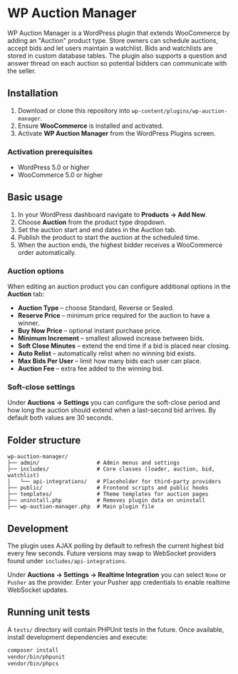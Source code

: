 # WP Auction Manager

WP Auction Manager is a WordPress plugin that extends WooCommerce by adding an "Auction" product type. Store owners can schedule auctions, accept bids and let users maintain a watchlist. Bids and watchlists are stored in custom database tables.
The plugin also supports a question and answer thread on each auction so potential bidders can communicate with the seller.

## Installation

1. Download or clone this repository into `wp-content/plugins/wp-auction-manager`.
2. Ensure **WooCommerce** is installed and activated.
3. Activate **WP Auction Manager** from the WordPress Plugins screen.

### Activation prerequisites

- WordPress 5.0 or higher
- WooCommerce 5.0 or higher

## Basic usage

1. In your WordPress dashboard navigate to **Products → Add New**.
2. Choose **Auction** from the product type dropdown.
3. Set the auction start and end dates in the Auction tab.
4. Publish the product to start the auction at the scheduled time.
5. When the auction ends, the highest bidder receives a WooCommerce order automatically.

### Auction options

When editing an auction product you can configure additional options in the **Auction** tab:

- **Auction Type** – choose Standard, Reverse or Sealed.
- **Reserve Price** – minimum price required for the auction to have a winner.
- **Buy Now Price** – optional instant purchase price.
- **Minimum Increment** – smallest allowed increase between bids.
- **Soft Close Minutes** – extend the end time if a bid is placed near closing.
- **Auto Relist** – automatically relist when no winning bid exists.
- **Max Bids Per User** – limit how many bids each user can place.
- **Auction Fee** – extra fee added to the winning bid.

### Soft-close settings

Under **Auctions → Settings** you can configure the soft-close period and how long the auction should extend when a last-second bid arrives. By default both values are 30 seconds.

## Folder structure

```text
wp-auction-manager/
├── admin/                  # Admin menus and settings
├── includes/               # Core classes (loader, auction, bid, watchlist)
│   └── api-integrations/   # Placeholder for third-party providers
├── public/                 # Frontend scripts and public hooks
├── templates/              # Theme templates for auction pages
├── uninstall.php           # Removes plugin data on uninstall
├── wp-auction-manager.php  # Main plugin file
```

## Development


The plugin uses AJAX polling by default to refresh the current highest bid every few seconds.
Future versions may swap to WebSocket providers found under `includes/api-integrations`.

Under **Auctions → Settings → Realtime Integration** you can select `None` or `Pusher` as the provider. Enter your Pusher app credentials to enable realtime WebSocket updates.

## Running unit tests

A `tests/` directory will contain PHPUnit tests in the future. Once available, install development dependencies and execute:

```bash
composer install
vendor/bin/phpunit
vendor/bin/phpcs
```
